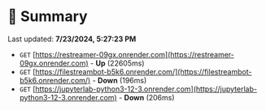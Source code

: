# 📖 Summary
Last updated: **7/23/2024, 5:27:23 PM**

- `GET` [https://restreamer-09gx.onrender.com](https://restreamer-09gx.onrender.com) - **Up** (22605ms)
- `GET` [https://filestreambot-b5k6.onrender.com/](https://filestreambot-b5k6.onrender.com/) - **Down** (196ms)
- `GET` [https://jupyterlab-python3-12-3.onrender.com](https://jupyterlab-python3-12-3.onrender.com) - **Down** (206ms)
